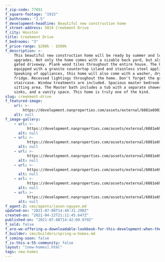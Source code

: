 ```yaml
---
f_zip-code: 77091
f_square-footage: "1915"
f_bathrooms: "2.5"
f_development-headline: Beautiful new construction home
f_street-address: 5019 Creekmont Drive
f_city: Houston
title: Creekmont Drive
f_bedrooms: "3"
f_price-range: $200k - $500k
f_description: >-
    This beautiful new construction home will be ready by summer and loaded with
    upgrades. Not only the home comes with a sizable back yard, but also a private
    gated driveway. Plank wood tiles throughout the entire house. The kitchen is
    equipped with a granite countertop island and stainless steel appliances.
    Speaking of appliances, this home will also come with a washer, dryer, and
    fridge. Recessed lightings throughout the home. Don't forget the granite step
    staircase. Window treatments are included. Spacious master bedroom with a
    sitting area. The Master bath includes a tub with a separate shower, double
    sinks, and a vanity space. This home is truly one of the kind.
slug: creekmont-drive
f_featured-image:
    url: >-
        https://development.nanproperties.com/assets/external/6081e6903d445a3aeee612e0_6077c899b27f2a72597b38ba_604848424d11d65b395fe8ad7d47e8a1a67368566e8e5-cc_ft_768.jpeg
    alt: null
f_image-gallery:
    - url: >-
          https://development.nanproperties.com/assets/external/6081e6903d445a5f46e612df_6077c899b27f2a96ce7b38b5_6048489fce9bd311804c29fbedf2ad041493b4095ca94-cc_ft_384.jpeg
      alt: null
    - url: >-
          https://development.nanproperties.com/assets/external/6081e6903d445acb26e612e2_6077c899b27f2afb387b38b7_604848a17b8fc2be719db433fcf0106abdadeba9285db-cc_ft_384.jpeg
      alt: null
    - url: >-
          https://development.nanproperties.com/assets/external/6081e6903d445a2d05e612e1_6077c899b27f2ae48e7b38b6_604848a2d727f3253fc55d5aa2bb3818ebf9116f8d8dd-cc_ft_384.jpeg
      alt: null
    - url: >-
          https://development.nanproperties.com/assets/external/6081e6903d445a6935e612e3_6077c899b27f2a12b07b38b8_604848a458323bc5bff2f4f9cdd75979842b16f006905-cc_ft_384.jpeg
      alt: null
    - url: >-
          https://development.nanproperties.com/assets/external/6081e6913d445a682ce612e5_6077c899b27f2a6ad77b38b4_604848a5bdbfec33d1f4c2dd3c52d029ce8de4b2af393-cc_ft_384.jpeg
      alt: null
    - url: >-
          https://development.nanproperties.com/assets/external/6081e6903d445a652ee612e4_6077c899b27f2a03347b38b9_604848a742051360aa673487740091bc226fc62e64d29-cc_ft_384.jpeg
      alt: null
f_agent-2: cms/agents/jason-nguyen.md
updated-on: "2021-07-08T14:40:31.290Z"
created-on: "2021-04-22T21:11:45.647Z"
published-on: "2021-07-08T14:42:09.979Z"
f_sold: false
f_are-we-offering-a-downloadable-lookbook-for-this-development-when-they-submit-their-contact-info: false
f_builder: cms/builders/spring-w-homes.md
f_coming-soon: false
f_is-this-a-55-community: false
layout: "[new-homes].html"
tags: new-homes
---
```

